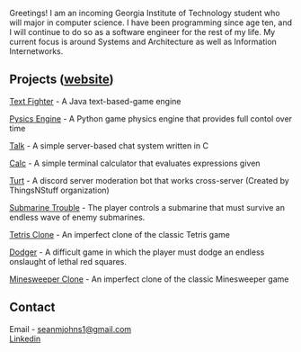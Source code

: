 Greetings! I am an incoming Georgia Institute of Technology student who will major in computer science. I have been programming since age ten, and I will continue to do so as a software engineer for the rest of my life. My current focus is around Systems and Architecture as well as Information Internetworks.

## Projects ([website](https://seanmjohns.github.io/))

[Text Fighter](https://github.com/seanmjohns/Text-Fighter) - A Java text-based-game engine

[Pysics Engine](https://github.com/seanmjohns/pysics) - A Python game physics engine that provides full contol over time

[Talk](https://github.com/seanmjohns/Talk) - A simple server-based chat system written in C

[Calc](https://github.com/seanmjohns/calc) - A simple terminal calculator that evaluates expressions given

[Turt](https://github.com/Things-N-Stuff/Turt) - A discord server moderation bot that works cross-server (Created by ThingsNStuff organization)

[Submarine Trouble](https://github.com/seanmjohns/Submarine-Trouble) - The player controls a submarine that must survive an endless wave of enemy submarines.

[Tetris Clone](https://github.com/seanmjohns/Tetris) - An imperfect clone of the classic Tetris game

[Dodger](https://github.com/seanmjohns/Dodger) - A difficult game in which the player must dodge an endless onslaught of lethal red squares.

[Minesweeper Clone](https://github.com/seanmjohns/Minesweeper) - An imperfect clone of the classic Minesweeper game 

## Contact

Email - seanmjohns1@gmail.com  
[Linkedin](https://www.linkedin.com/in/seanmjohns1/)
